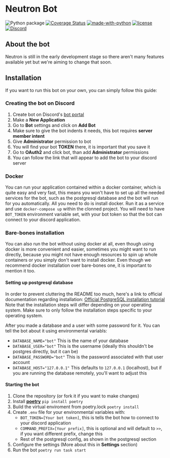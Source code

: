 # Neutron Bot

![Python package](https://github.com/Codin-Nerds/Neutron-Bot/workflows/Python%20package/badge.svg)
[![Coverage Status](https://coveralls.io/repos/github/Codin-Nerds/Neutron-Bot/badge.svg?branch=main)](https://coveralls.io/github/Codin-Nerds/Neutron-Bot?branch=main)
[![made-with-python](https://img.shields.io/badge/Made%20with-Python%203.9-ffe900.svg?longCache=true&style=flat-square&colorB=00a1ff&logo=python&logoColor=88889e)](https://www.python.org/)
[![license](https://img.shields.io/badge/Licensed%20under-GPL-red.svg?style=flat-square)](./LICENSE)
[![Discord](https://img.shields.io/static/v1?label=The%20Codin'%20Nerds&logo=discord&message=%3E600%20members&color=%237289DA&logoColor=white)](https://discord.gg/Dhz9pM7)

## About the bot

Neutron is still in the early development stage so there aren't many features available yet but we're aiming to change that soon.

## Installation

If you want to run this bot on your own, you can simply follow this guide:

### Creating the bot on Discord

1. Create bot on Discord's [bot portal](https://discord.com/developers/applications/)
2. Make a **New Application**
3. Go to **Bot** settings and click on **Add Bot**
4. Make sure to give the bot indents it needs, this bot requires **server member intent**
5. Give **Administrator** permission to bot
6. You will find your bot **TOKEN** there, it is important that you save it
7. Go to **OAuth2** and click bot, than add **Administrator** permissions
8. You can follow the link that will appear to add the bot to your discord server

### Docker

You can run your application contained within a docker container, which is quite easy and very fast, this means you won't have to set up all the needed services for the bot, such as the postgresql database and the bot will run for you automatically. All you need to do is install docker. Run it as a service and use `docker-compose up` within the clonned project. You will need to have `BOT_TOKEN` environment variable set, with your bot token so that the bot can connect to your discord application.

### Bare-bones installation

You can also run the bot without using docker at all, even though using docker is more convenient and easier, sometimes you might want to run directly, because you might not have enough resources to spin up whole containers or you simply don't want to install docker. Even though we recommend docker installation over bare-bones one, it is important to mention it too.

#### Setting up postgresql database

In order to prevent cluttering the README too much,
here's a link to official documentation regarding installation:
[Official PostgreSQL installation tutorial](https://www.tutorialspoint.com/postgresql/postgresql_environment.htm)
Note that the installation steps will differ depending on your operating system.
Make sure to only follow the installation steps specific to your operating system.

After you made a database and a user with some password for it. You can tell the bot about it using environmental variabls:

* `DATABASE_NAME="bot"` This is the name of your database
* `DATABASE_USER="bot"` This is the username (ideally this shouldn't be postgres directly, but it can be)
* `DATABASE_PASSWORD="bot"` This is the password associated with that user account
* `DATABASE_HOST="127.0.0.1"` This defaults to `127.0.0.1` (localhost), but if you are running the database remotely, you'll want to adjust this

#### Starting the bot

1. Clone the repository (or fork it if you want to make changes)
2. Install [**poetry**](https://python-poetry.org/) `pip install poetry`
3. Build the virtual enviroment from poetry.lock `poetry install`
4. Create `.env` file for your environmental variables with:
   * `BOT_TOKEN=[Your bot token]`, this is tells the bot how to connect to your discord application
   * `COMMAND_PREFIX=[Your prefix]`, this is optional and will default to `>>`, if you want different prefix, change this
   * Rest of the postgresql config, as shown in the postgresql section
5. Configure the settings (More about this in **Settings** section)
6. Run the bot `poetry run task start`
